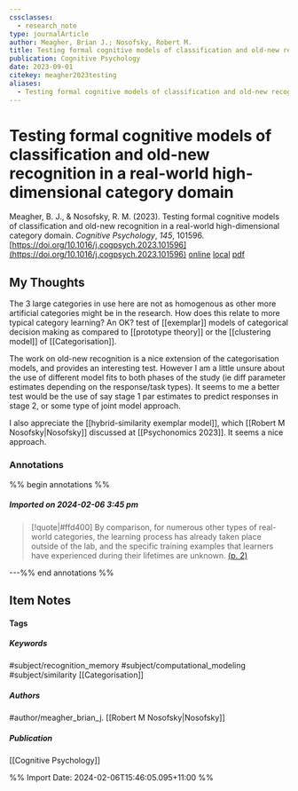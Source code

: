```yaml
---
cssclasses:
  - research_note
type: journalArticle
author: Meagher, Brian J.; Nosofsky, Robert M.
title: Testing formal cognitive models of classification and old-new recognition in a real-world high-dimensional category domain
publication: Cognitive Psychology
date: 2023-09-01
citekey: meagher2023testing
aliases:
  - Testing formal cognitive models of classification and old-new recognition in a real-world high-dimensional category domain
---
```


# Testing formal cognitive models of classification and old-new recognition in a real-world high-dimensional category domain

Meagher, B. J., & Nosofsky, R. M. (2023). Testing formal cognitive models of classification and old-new recognition in a real-world high-dimensional category domain. _Cognitive Psychology_, _145_, 101596. [https://doi.org/10.1016/j.cogpsych.2023.101596](https://doi.org/10.1016/j.cogpsych.2023.101596)
[online](http://zotero.org/users/local/kZl3QdXV/items/5ACQKVVD) [local](zotero://select/library/items/5ACQKVVD) [pdf](file:///home/gjc216/Zotero/storage/2T4DY6S5/Meagher%20and%20Nosofsky%20-%202023%20-%20Testing%20formal%20cognitive%20models%20of%20classification%20.pdf)
 
## My Thoughts

The 3 large categories in use here are not as homogenous as other more artificial categories might be in the research. How does this relate to more typical category learning? An OK? test of [[exemplar]] models of categorical decision making as compared to [[prototype theory]] or the [[clustering model]] of [[Categorisation]].

The work on old-new recognition is a nice extension of the categorisation models, and provides an interesting test. However I am a little unsure about the use of different model fits to both phases of the study (ie diff parameter estimates depending on the response/task types). It seems to me a better test would be the use of say stage 1 par estimates to predict responses in stage 2, or some type of joint model approach.

I also appreciate the [[hybrid-similarity exemplar model]], which [[Robert M Nosofsky|Nosofsky]] discussed at [[Psychonomics 2023]]. It seems a nice approach.
 
### Annotations

%% begin annotations %%

##### Imported on 2024-02-06 3:45 pm
>[!quote|#ffd400]
>By comparison, for numerous other types of real-world categories, the learning process has already taken place outside of the lab, and the specific training examples that learners have experienced during their lifetimes are unknown. [(p. 2)](zotero://open-pdf/library/items/2T4DY6S5?page=2&annotation=4W6CQ7P4)

---%% end annotations %%

## Item Notes

#### Tags

##### Keywords

#subject/recognition_memory #subject/computational_modeling #subject/similarity [[Categorisation]]

##### Authors

#author/meagher_brian_j.  [[Robert M Nosofsky|Nosofsky]]

##### Publication

[[Cognitive Psychology]]


%% Import Date: 2024-02-06T15:46:05.095+11:00 %%
